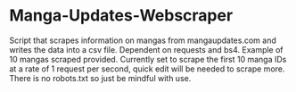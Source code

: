 # Manga-Updates-Webscraper
Script that scrapes information on mangas from mangaupdates.com and writes the data into a csv file. Dependent on requests and bs4. Example of 10 mangas scraped provided.
Currently set to scrape the first 10 manga IDs at a rate of 1 request per second, quick edit will be needed to scrape more. There is no robots.txt so just be mindful with use.
